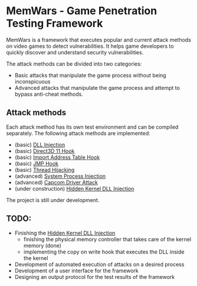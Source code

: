 # MemWars - Game Penetration Testing Framework

MemWars is a framework that executes popular and current attack methods on video games to detect vulnerabilities. It helps game developers to quickly discover and understand security vulnerabilities.

The attack methods can be divided into two categories:
- Basic attacks that manipulate the game process without being inconspicuous
- Advanced attacks that manipulate the game process and attempt to bypass anti-cheat methods.

## Attack methods

Each attack method has its own test environment and can be compiled separately.
The following attack methods are implemented:

- (basic) [DLL Injection](https://github.com/moccajoghurt/MemWars/tree/master/AttackServices/DLLInjectionAttack)
- (basic) [Direct3D 11 Hook](https://github.com/moccajoghurt/MemWars/tree/master/AttackServices/Direct3D11HookAttack)
- (basic) [Import Address Table Hook](https://github.com/moccajoghurt/MemWars/tree/master/AttackServices/IATHookAttack)
- (basic) [JMP Hook](https://github.com/moccajoghurt/MemWars/tree/master/AttackServices/JmpHookAttack)
- (basic) [Thread Hijacking](https://github.com/moccajoghurt/MemWars/tree/master/AttackServices/ThreadHijackAttack)
- (advanced) [System Process Injection](https://github.com/moccajoghurt/MemWars/tree/master/AttackServices/SystemProcessInjectionAttack)
- (advanced) [Capcom Driver Attack](https://github.com/moccajoghurt/MemWars/tree/master/AttackServices/CapcomDriverAttack)
- (under construction) [Hidden Kernel DLL Injection](https://github.com/moccajoghurt/MemWars/tree/master/AttackServices/HiddenKernelDLLInjectionAttack)


The project is still under development.

## TODO:

- Finishing the [Hidden Kernel DLL Injection](https://github.com/moccajoghurt/MemWars/tree/master/AttackServices/HiddenKernelDLLInjectionAttack)
	- finishing the physical memory controller that takes care of the kernel memory (done)
	- implementing the copy on write hook that executes the DLL inside the kernel
- Development of automated execution of attacks on a desired process
- Development of a user interface for the framework
- Designing an output protocol for the test results of the framework